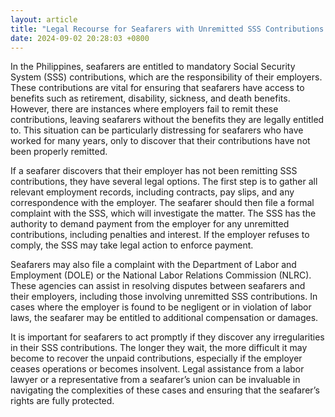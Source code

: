 ```yaml
---
layout: article
title: "Legal Recourse for Seafarers with Unremitted SSS Contributions by Employers"
date: 2024-09-02 20:28:03 +0800
---
```


<p>In the Philippines, seafarers are entitled to mandatory Social Security System (SSS) contributions, which are the responsibility of their employers. These contributions are vital for ensuring that seafarers have access to benefits such as retirement, disability, sickness, and death benefits. However, there are instances where employers fail to remit these contributions, leaving seafarers without the benefits they are legally entitled to. This situation can be particularly distressing for seafarers who have worked for many years, only to discover that their contributions have not been properly remitted.</p><p>If a seafarer discovers that their employer has not been remitting SSS contributions, they have several legal options. The first step is to gather all relevant employment records, including contracts, pay slips, and any correspondence with the employer. The seafarer should then file a formal complaint with the SSS, which will investigate the matter. The SSS has the authority to demand payment from the employer for any unremitted contributions, including penalties and interest. If the employer refuses to comply, the SSS may take legal action to enforce payment.</p><p>Seafarers may also file a complaint with the Department of Labor and Employment (DOLE) or the National Labor Relations Commission (NLRC). These agencies can assist in resolving disputes between seafarers and their employers, including those involving unremitted SSS contributions. In cases where the employer is found to be negligent or in violation of labor laws, the seafarer may be entitled to additional compensation or damages.</p><p>It is important for seafarers to act promptly if they discover any irregularities in their SSS contributions. The longer they wait, the more difficult it may become to recover the unpaid contributions, especially if the employer ceases operations or becomes insolvent. Legal assistance from a labor lawyer or a representative from a seafarer’s union can be invaluable in navigating the complexities of these cases and ensuring that the seafarer’s rights are fully protected.</p>